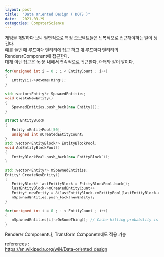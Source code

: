 ```yaml
---
layout: post
title:  "Data Oriented Design ( DOTS )"
date:   2021-03-29
categories: ComputerScience
---
```

게임을 개발하다 보니 필연적으로 특정 오브젝트들은 반복적으로 접근해야하는 일이 생긴다.    
예를 들면 매 루프마다 엔티티에 접근 하고 매 루프마다 엔티티의 RendererComponent에 접근한다.     
대개 이런 접근은 for문 내에서 연속적으로 접근한다. 아래와 같이 말이다.    
```c++
for(unsigned int i = 0 ; i < EntityCount ; i++)
{
   Entity[i]->DoSomeThing();
}
```

```c++
std::vector<Entity*> SpawnedEntities;
void CreateNewEntity()
{
   SpawnedEntities.push_back(new Entity());
}
```

```c++
struct EntityBlock
{
   Entity mEntityPool[50];
   unsigned int mCreatedEntityCount;
}
std::vector<EntityBlock*> EntityBlockPool; 
void AddEntityBlockPool()
{
   EntityBlockPool.push_back(new EntityBlock());
}

std::vector<Entity*> mSpawnedEntities;
Entity* CreateNewEntity()
{
   EntityBlock* lastEntityBlock = EntityBlockPool.back();
   lastEntityBlock->mCreatedEntityCount++
   Entity* newEntity = &(lastEntityBlock->mEntityPool[lastEntityBlock->mCreatedEntityCount-1]);
   mSpawnedEntities.push_back(newEntity);
}

for(unsigned int i = 0 ; i < EntityCount ; i++)
{
   mSpawnedEntities[i]->DoSomeThing(); // Cache hitting probability is increased!!!!
}
```

Renderer Component나, Transform Componetn에도 적용 가능

references :        
https://en.wikipedia.org/wiki/Data-oriented_design